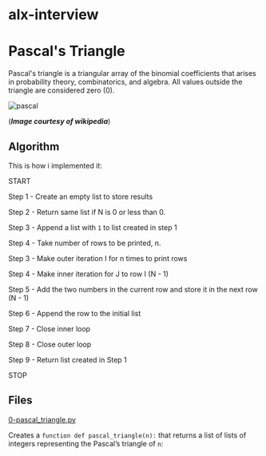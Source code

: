 # alx-interview
# Pascal's Triangle

Pascal's triangle is a triangular array of the binomial coefficients that arises in probability theory, combinatorics, and algebra.
All values outside the triangle are considered zero (0).

![pascal](https://user-images.githubusercontent.com/44834632/143431774-a28ac101-d89a-4b79-83ae-749f4e0d57f9.gif)

(***Image courtesy of wikipedia***)

## Algorithm

This is how i implemented it:

START

  Step  1 - Create an empty list to store results
  
  Step  2 - Return same list if N is 0 or less than 0.
  
  Step  3 - Append a list with `1` to list created in step 1
  
  Step  4 - Take number of rows to be printed, n.
  
  Step  3 - Make outer iteration I for n times to print rows
  
  Step  4 - Make inner iteration for J to row I (N - 1)
  
  Step  5 - Add the two numbers in the current row and store it in the next row (N - 1)
  
  Step  6 - Append the row to the initial list
  
  Step  7 - Close inner loop
  
  Step  8 - Close outer loop
  
  Step  9 - Return list created in Step 1
  
STOP

## Files

[0-pascal_triangle.py](./0-pascal_triangle.py)

Creates a `function def pascal_triangle(n):` that returns a list of lists of integers representing the Pascal’s triangle of `n`:
